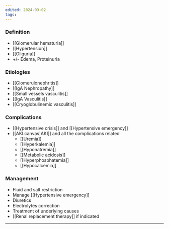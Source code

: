 ```yaml
---
edited: 2024-03-02
tags:
---
```

### Definition
- [[Glomerular hematuria]] 
- [[Hypertension]] 
- [[Oliguria]]
- +/- Edema, Proteinuria
### Etiologies
- [[Glomerulonephritis]]
- [[IgA Nephropathy]] 
- [[Small vessels vasculitis]]
- [[IgA Vasculitis]] 
- [[Cryoglobulinemic vasculitis]]
### Complications
- [[Hypertensive crisis]] and [[Hypertensive emergency]]
- [[AKI.canvas|AKI]] and all the complications related
	- [[Uremia]]
	- [[Hyperkalemia]]
	- [[Hyponatremia]]
	- [[Metabolic acidosis]]
	- [[Hyperphosphatemia]]
	- [[Hypocalcemia]] 
### Management
- Fluid and salt restriction
- Manage [[Hypertensive emergency]] 
- Diuretics
- Electrolytes correction
- Treatment of underlying causes
- [[Renal replacement therapy]] if indicated

---
